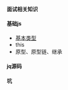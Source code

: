 #### 面试相关知识
#### 基础js
   + [基本类型](https://github.com/tanxingli/about_interview#%E5%9F%BA%E7%A1%80js)
   + this 
   + 原型、原型链、继承
#### jq源码
#### 坑